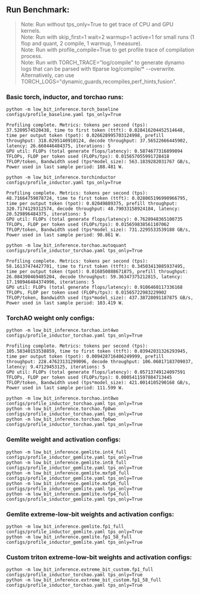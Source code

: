 ## Run Benchmark:
> Note: Run without tps_only=True to get trace of CPU and GPU kernels.      
> Note: Run with skip_first=1 wait=2 warmup=1 active=1 for small runs (1 flop and quant, 2 compile, 1 warmup, 1 measure).      
> Note: Run with profile_compile=True to get profile trace of compilation process.      
> Note: Run with TORCH_TRACE="log/compile" to generate dynamo logs that can be parsed with tlparse log/compile/* --overwrite. Alternatively, can use TORCH_LOGS="dynamic,guards,recompiles,perf_hints,fusion".      

### Basic torch, inductor, and torchao runs:
```
python -m low_bit_inference.torch_baseline configs/profile_baseline.yaml tps_only=True

Profiling complete. Metrics: tokens per second (tps): 37.5209574520438, time to first token (ttft): 0.028416204452514648, time per output token (tpot): 0.026628995703124998, prefill throughput: 318.0295140910124, decode throughput: 37.56522666445902, latency: 26.660446484375, iterations: 5
GPU util: FLOPs (total generate flops/latency): 0.5874677316899094 TFLOPs, FLOP per token used (FLOPs/tps): 0.015657055991728418 TFLOP/token, Bandwidth used (tps*model_size): 563.1839282031767 GB/s, Power used in last sample period: 188.481 W.
```

```
python -m low_bit_inference.torchinductor configs/profile_inductor.yaml tps_only=True

Profiling complete. Metrics: tokens per second (tps): 48.71664759078724, time to first token (ttft): 0.028065196990966795, time per output token (tpot): 0.02049889375, prefill throughput: 320.7174129312574, decode throughput: 48.79033158924184, latency: 20.529896484375, iterations: 5
GPU util: FLOPs (total generate flops/latency): 0.7628948365100735 TFLOPs, FLOP per token used (FLOPs/tps): 0.015659838561107062 TFLOP/token, Bandwidth used (tps*model_size): 731.2295533539188 GB/s, Power used in last sample period: 98.861 W.
```

```
python -m low_bit_inference.torchao.autoquant configs/profile_inductor_torchao.yaml tps_only=True

Profiling complete. Metrics: tokens per second (tps): 58.16137474427701, time to first token (ttft): 0.34503413085937495, time per output token (tpot): 0.016850888671875, prefill throughput: 26.084390469485204, decode throughput: 59.36347375212815, latency: 17.198946484374996, iterations: 5
GPU util: FLOPs (total generate flops/latency): 0.9106460117336168 TFLOPs, FLOP per token used (FLOPs/tps): 0.01565722983229902 TFLOP/token, Bandwidth used (tps*model_size): 437.38728091187875 GB/s, Power used in last sample period: 103.419 W.
```

### TorchAO weight only configs:
```
python -m low_bit_inference.torchao.int4wo configs/profile_inductor_torchao.yaml tps_only=True

Profiling complete. Metrics: tokens per second (tps): 105.58340153538859, time to first token (ttft): 0.03942031326293945, time per output token (tpot): 0.009428716406249999, prefill throughput: 228.47623131299096, decode throughput: 106.06017183709037, latency: 9.47129453125, iterations: 5
GPU util: FLOPs (total generate flops/latency): 0.05713749124097591 TFLOPs, FLOP per token used (FLOPs/tps): 0.0005411597884713445 TFLOP/token, Bandwidth used (tps*model_size): 421.0014105290168 GB/s, Power used in last sample period: 111.599 W.
```

```
python -m low_bit_inference.torchao.int8wo configs/profile_inductor_torchao.yaml tps_only=True
python -m low_bit_inference.torchao.fp8wo configs/profile_inductor_torchao.yaml tps_only=True
python -m low_bit_inference.torchao.fp6wo configs/profile_inductor_torchao.yaml tps_only=True
```

### Gemlite weight and activation configs:
```
python -m low_bit_inference.gemlite.int4_full configs/profile_inductor_gemlite.yaml tps_only=True
python -m low_bit_inference.gemlite.int8_full configs/profile_inductor_gemlite.yaml tps_only=True
python -m low_bit_inference.gemlite.mxfp8_full configs/profile_inductor_gemlite.yaml tps_only=True
python -m low_bit_inference.gemlite.mxfp6_full configs/profile_inductor_gemlite.yaml tps_only=True
python -m low_bit_inference.gemlite.nvfp4_full configs/profile_inductor_gemlite.yaml tps_only=True
```

### Gemlite extreme-low-bit weights and activation configs:
```
python -m low_bit_inference.gemlite.fp1_full configs/profile_inductor_gemlite.yaml tps_only=True
python -m low_bit_inference.gemlite.fp1_58_full configs/profile_inductor_gemlite.yaml tps_only=True
```

### Custom triton extreme-low-bit weights and activation configs:
```
python -m low_bit_inference.extreme_bit_custom.fp1_full configs/profile_inductor_torchao.yaml tps_only=True
python -m low_bit_inference.extreme_bit_custom.fp1_58_full configs/profile_inductor_torchao.yaml tps_only=True
```